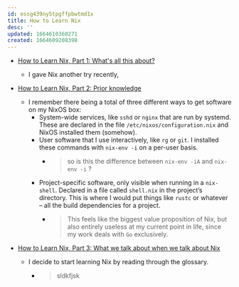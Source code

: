 ```yaml
---
id: essg439ny5tpgffpbwtmd1x
title: How to Learn Nix
desc: ''
updated: 1664610360271
created: 1664609208398
---
```

- [How to Learn Nix, Part 1: What's all this about?](https://ianthehenry.com/posts/how-to-learn-nix/introduction/)

    - I gave Nix another try recently,

- [How to Learn Nix, Part 2: Prior knowledge](https://ianthehenry.com/posts/how-to-learn-nix/prior-knowledge/)

    - I remember there being a total of three different ways to get software on my NixOS box:
        - System-wide services, like `sshd` or `nginx` that are run by systemd. These are declared in the file `/etc/nixos/configuration.nix` and NixOS installed them (somehow).
        - User software that I use interactively, like `rg` or `git`. I installed these commands with `nix-env -i` on a per-user basis.
            - > so is this the difference between `nix-env -iA` and `nix-env -i` ?
        - Project-specific software, only visible when running in a `nix-shell`. Declared in a file called `shell.nix` in the project’s directory. This is where I would put things like `rustc` or whatever – all the build dependencies for a project.
            - > This feels like the biggest value proposition of Nix, but also entirely useless at my current point in life, since my work deals with `Go` exclusively.

- [How to Learn Nix, Part 3: What we talk about when we talk about Nix](https://ianthehenry.com/posts/how-to-learn-nix/glossary/)

    - I decide to start learning Nix by reading through the glossary.
        - > sldkfjsk

